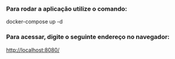### Para rodar a aplicação utilize o comando:

docker-compose up -d 

### Para acessar, digite o seguinte endereço no navegador:

[http://localhost:8080/](http://localhost:8080/)
